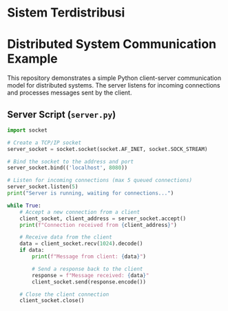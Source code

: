 # Sistem Terdistribusi

# Distributed System Communication Example

This repository demonstrates a simple Python client-server communication model for distributed systems. The server listens for incoming connections and processes messages sent by the client.

## Server Script (`server.py`)

```python
import socket

# Create a TCP/IP socket
server_socket = socket.socket(socket.AF_INET, socket.SOCK_STREAM)

# Bind the socket to the address and port
server_socket.bind(('localhost', 8080))

# Listen for incoming connections (max 5 queued connections)
server_socket.listen(5)
print("Server is running, waiting for connections...")

while True:
    # Accept a new connection from a client
    client_socket, client_address = server_socket.accept()
    print(f"Connection received from {client_address}")

    # Receive data from the client
    data = client_socket.recv(1024).decode()
    if data:
        print(f"Message from client: {data}")

        # Send a response back to the client
        response = f"Message received: {data}"
        client_socket.send(response.encode())

    # Close the client connection
    client_socket.close()

```
